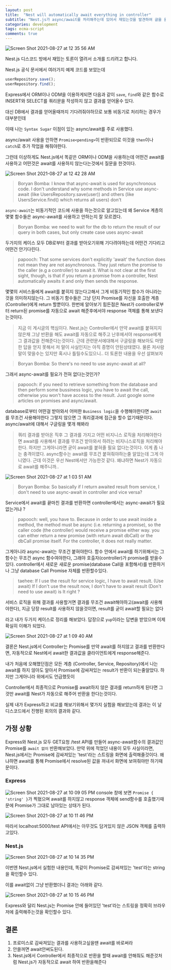 ```yaml
---
layout: post
title:  "Nest will automatically await everything in controller"
subtitle: "Nest.js가 async/await를 처리해주는데 있어서 재밌는것을 발견하여 글을 올립니다."
categories: development
tags: ecma-script
comments: true
---
```


![Screen Shot 2021-08-27 at 12 35 56 AM](https://user-images.githubusercontent.com/44861205/130992728-5260bed8-9963-4eff-b8da-d626b1bbc2ff.png)

Nest.js 디스코드 방에서 재밌는 토론이 열려서 소개를 드리려고 합니다.

Nest.js 공식 문서에서 여러가지 예제 코드를 보았는데 

```javascript
userRepository.save();
userRepository.find();
```



Express에서 ORM이나 ODM을 이용하게되면 다음과 같이 `save`, `find`와 같은 함수로 INSERT와 SELECT를 쿼리문을 작성하지 않고 결과를 얻어올수 있다.

대신 DB에서 결과를 얻어올때까지 기다려줘야하므로 보통 비동기로 처리하는 경우가 대부분인데

이때 나는 `Syntax Sugar` 이점이 있는 async/await를 주로 사용했다.

async/await 사용을 안하면 `Promise<pending>`이 반환되므로 이것을 `then`이나 `catch`로 추가 작업을 해줘야한다.

그런데 이상하게도 Nest.js에서 똑같은 ORM이나 ODM을 사용하는데 어떤건 await를 사용하고 어떤것은 await를 사용하지 않는다는것에서 질문을 한것이다.

![Screen Shot 2021-08-27 at 12 42 28 AM](https://user-images.githubusercontent.com/44861205/130993658-c1af072d-2df7-4bdc-b59b-14cf38addc1a.png)

> Boryan Bomba: 
I know that async-await is used for asynchronous code. I don't understand why some methods in Service use async-await (like UsersRepository.save(user)) and others (like UsersService.find() which returns all users) don't

`async-await`는 비동기적인 코드에 사용을 하는것으로 알고있는데 왜 Service 계층의 몇몇 함수들은 async-await를 사용하고 안하는지 잘 모르겠다.

> Boryan Bomba:
we need to wait for the db to return the result of our query in both cases, but only create case uses async-await

두가지의 케이스 모두 DB로부터 결과를 받아오기위해 기다려야하는데 어떤건 기다리고 어떤건 안기다린다.

> papooch:
That some services don't explicitly 'await' the function does not mean they are not asynchronous. They just return the promise to the caller (e.g a controller) to await it. What is not clear at the first sight, though, is that if you return a promise from a controller, Nest automatically awaits it and only then sends the response.

몇몇의 서비스들에게 await를 붙히지 않는다고해서 그게 비동기적인 함수가 아니라는것을 의미하지않는다. 그 비동기 함수들은 그냥 단지 Promise를 자신을 호출한 계층(Controller)에게 return 할뿐이다. 한번에 알아보기 힘든점은 Nest가 controller로부터 return된 promise를 자동으로 await 해준후에서야 response 객체를 통해 보낸다는것이다.

> 지금 이 게시글의 핵심이다. Nest.js는 Controller에서 만약 await를 붙혀지지 않은채 그냥 반환을 해도 await를 자동으로 해주고 난후에서야 response에게 그 결과값을 전해준다는것이다. 근데 관련문서에대해서 구글링을 해보아도 마땅한 답을 얻지 못해서 저 말이 사실인지는 아직 증명이 안된상태였다. 물론 저사람 말이 맞을수는 있지만 혹시나 틀릴수도있으니.. 더 토론한 내용을 우선 살펴보자

> Boryan Bomba:
So there's no need to use async-await at all? 

그래서 async-await를 필요가 전혀 없다는것인가?

> papooch: 
if you need to retrieve something from the database and then perform some bussiness logic, you have to await the call, otherwise you won't have access to the result. Just google some articles on promises and async/await.

database로부터 어떤걸 받아와서 어떠한 `Business logic`을 수행해야한다면 `await`를 무조건 사용해야한다 그렇지 않으면 그 쿼리결과에 접근을 할수 없기때문이다. async/await에 대해서 구글링을 몇개 해봐라

> 쿼리 결과를 받아온 직후 그 결과를 가지고 어떤 비지니스 로직을 처리해야한다면 await를 사용해서 결과를 무조건 받아와서 하려는 비지니스로직을 처리해야한다. 하지만 그게아니라면 굳이 await를 붙혀줄 필요 없다는것이다. 이게 좀 나는 충격이였다. async함수는 await를 무조건 붙혀줘야하는줄 알았는데 그게 아니였다. 근데 이것은 우선 Nest에서만 가능한것 같다. 왜냐하면 Nest가 자동으로 await를 해주니까..

![Screen Shot 2021-08-27 at 1 03 51 AM](https://user-images.githubusercontent.com/44861205/130996824-3fb4fa3b-6b78-4113-968c-b520a315caae.png)

> Boryan Bomba:
So basically if I return awaited result from service, I don't need to use async-await in controller and vice versa?

Service에서 await를 끝마친 결과를 반환하면 controller에서는 async-await가 필요 없는거냐 ?

> papooch:
well, you have to. Because in order to use await inside a method, the method must be async (i.e. returning a promise), so the caller code (the controller) would receive a promise either way.
you can either return a new promise (with return await dbCall) or the dbCall promise itself. For the controller, it does not really matter.

그게아니라 async-await는 무조건 붙혀야한다. 함수 안에서 await를 하기위해서는 그 함수는 무조건 async 함수여야한다, 그래야 호출자(controller)가 promise를 받을수있다. controller에서 새로운 새로운 promise(database Call을 포함해서)를 반환하거나 그냥 database Call Promise 자체를 반환할수있다.

> taehee: If I use the result for service logic, I have to await result. (Use await)
If I don't use the result now, I don't have to await result (Don't need to use await)
is It right ?

서비스 로직을 위해 결과를 사용할거면 결과를 무조건 await해야하고(await를 사용해야한다),
지금 당장 result를 사용하지 않을것이면, result를 굳이 await할 필요는 없다

라고 내가 두가지 케이스로 정리를 해보았다. 답장으로 `yup`이라는 답변을 받았으며 이제 확실히 이해가 되었다.

![Screen Shot 2021-08-27 at 1 09 40 AM](https://user-images.githubusercontent.com/44861205/130997714-c8f60533-83fd-458d-a328-a31a235268a0.png)


결론은 Nest.js에서 Controller는 Promise를 만약 await를 하지않고 결과를 반환한다면, 자동적으로 Nest에서 await한 결과값을 클라이언트에게 response해준다.

내가 처음에 오해했던점은 모든 계층 (Controller, Service, Repository)에서 나는 await를 하지 않아도 알아서 
Promise에 감싸져있는 result가 반환이 되는줄알았다. 하지만 그게아니라 위에서도 언급했듯이

Controller에서 최종적으로 Promise를 await하지 않은 결과를 return하게 된다면 그것만 await를 Nest가 자동으로 해주어 반환을 한다는것이다.

실제 내가 Express하고 비교를 해보기위해서 몇가지 실험을 해보았는데 결과는 이 날 디스코드에서 진행된 회의의 결과와 같다.

## 가정 상황

Express와 Nest.js 모두 GET요청 /test API를 만들어 async-await함수의 결과값인 Promise를 `await 없이` 반환해보았다. 만약 위에 적었던 내용이 모두 사실이라면, Nest.js에서는 Promise에 감싸져있는 'test'라는 스트링을 화면에 출력해줄것이다. 왜냐하면 await를 통해 Promise에서 resolve된 값을 꺼내서 화면에 보여줘야만 하기때문이다.

### Express

![Screen Shot 2021-08-27 at 10 09 05 PM](https://user-images.githubusercontent.com/44861205/131132221-9371901d-a468-4b16-bc39-d13abe40bbb5.png)
console 창에 보면 `Promise { 'string' }`가 찍혔으며 await를 하지않고 response 객체에 send함수를 호출했기때문에 Promise가 그대로 남아있는 상태가 된다. 

![Screen Shot 2021-08-27 at 10 11 46 PM](https://user-images.githubusercontent.com/44861205/131132556-6b7ab344-8975-4964-bf88-fe587e105ea1.png)


따라서 localhost:5000/test API에서는 아무것도 담겨있지 않은 JSON 객체를 출력하고있다.

### Nest.js

![Screen Shot 2021-08-27 at 10 14 35 PM](https://user-images.githubusercontent.com/44861205/131133027-cbf3f82f-8db9-491b-b4ef-1802508fcbd9.png)

이번엔 Nest.js에서 실험한 내용인데, 똑같이 Promise로 감싸져있는 'test'라는 string을 확인할수 있다.

이를 await없이 그냥 반환했더니 결과는 아래와 같다.

![Screen Shot 2021-08-27 at 10 15 46 PM](https://user-images.githubusercontent.com/44861205/131133182-885a907f-8d63-4912-9596-1e229067170d.png)

Express와 달리 Nest.js는 Promise 안에 들어있던 'test'라는 스트링을 정확히 브라우저에 출력해주는것을 확인할수 있다.

## 결론

1. 프로미스로 감싸져있는 결과를 사용하고싶을땐 await를 바로써라
2. 안쓸꺼면 await안써도된다.
3. Nest.js에서 Controller에서  최종적으로 반환을 할때 await를 안해줘도 해준것처럼 Nest.js가 자동적으로 await 하여 반환을해준다